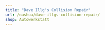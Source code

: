 ```yaml
---
title: "Dave Illg's Collision Repair"
url: /nashua/dave-illgs-collision-repair/
shop: Autowerkstatt
---
```

